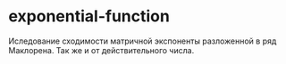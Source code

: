 # exponential-function
Иследование сходимости матричной экспоненты разложенной в ряд Маклорена.
Так же и от действительного числа.
